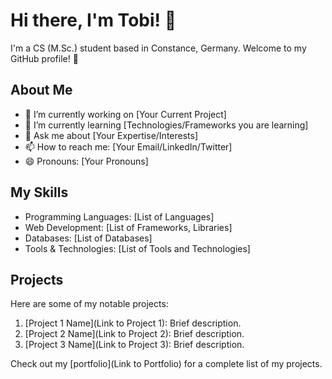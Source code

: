 <!--
**TobiTgl/tobitgl** is a ✨ _special_ ✨ repository because its `README.md` (this file) appears on your GitHub profile.

Here are some ideas to get you started:

- 🔭 I’m currently working on ...
- 🌱 I’m currently learning ...
- 👯 I’m looking to collaborate on ...
- 🤔 I’m looking for help with ...
- 💬 Ask me about ...
- 📫 How to reach me: ...
- 😄 Pronouns: ...
- ⚡ Fun fact: ...
-->

# Hi there, I'm Tobi! 👋

I'm a CS (M.Sc.) student based in Constance, Germany. Welcome to my GitHub profile! 🚀

## About Me

- 🔭 I’m currently working on [Your Current Project]
- 🌱 I’m currently learning [Technologies/Frameworks you are learning]
- 💬 Ask me about [Your Expertise/Interests]
- 📫 How to reach me: [Your Email/LinkedIn/Twitter]
- 😄 Pronouns: [Your Pronouns]

## My Skills

- Programming Languages: [List of Languages]
- Web Development: [List of Frameworks, Libraries]
- Databases: [List of Databases]
- Tools & Technologies: [List of Tools and Technologies]

## Projects

Here are some of my notable projects:

1. [Project 1 Name](Link to Project 1): Brief description.
2. [Project 2 Name](Link to Project 2): Brief description.
3. [Project 3 Name](Link to Project 3): Brief description.

Check out my [portfolio](Link to Portfolio) for a complete list of my projects.
